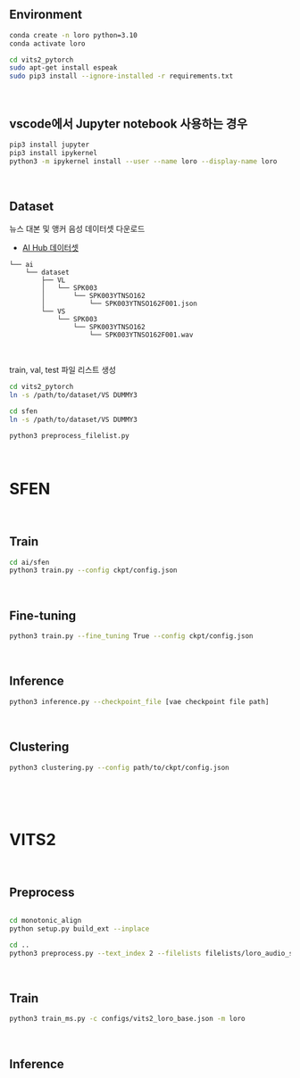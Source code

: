 ## Environment
```bash
conda create -n loro python=3.10
conda activate loro

cd vits2_pytorch
sudo apt-get install espeak
sudo pip3 install --ignore-installed -r requirements.txt
```
<br/>

## vscode에서 Jupyter notebook 사용하는 경우
```bash
pip3 install jupyter
pip3 install ipykernel
python3 -m ipykernel install --user --name loro --display-name loro
```
<br/>

## Dataset
뉴스 대본 및 앵커 음성 데이터셋 다운로드
- [AI Hub 데이터셋](https://www.aihub.or.kr/aihubdata/data/view.do?currMenu=&topMenu=&aihubDataSe=data&dataSetSn=71557)
```
└── ai
    └── dataset
        ├── VL
        │   └── SPK003
        │       └── SPK003YTNSO162
        │           └── SPK003YTNSO162F001.json
        └── VS
            └── SPK003
                └── SPK003YTNSO162
                    └── SPK003YTNSO162F001.wav
```
<br/>

train, val, test 파일 리스트 생성


```bash
cd vits2_pytorch
ln -s /path/to/dataset/VS DUMMY3

cd sfen
ln -s /path/to/dataset/VS DUMMY3

python3 preprocess_filelist.py 
```

<br/>

# SFEN
<br/>

## Train

```bash
cd ai/sfen
python3 train.py --config ckpt/config.json
```
<br/>

## Fine-tuning

```bash
python3 train.py --fine_tuning True --config ckpt/config.json
```
<br/>

## Inference

```bash
python3 inference.py --checkpoint_file [vae checkpoint file path]
```
<br/>

## Clustering

```bash
python3 clustering.py --config path/to/ckpt/config.json
```

<br/><br/><br/>


# VITS2
<br/>

## Preprocess
```bash

cd monotonic_align
python setup.py build_ext --inplace

cd ..
python3 preprocess.py --text_index 2 --filelists filelists/loro_audio_sid_text_train_filelist.txt filelists/loro_audio_sid_text_val_filelist.txt filelists/loro_audio_sid_text_test_filelist.txt

```
<br/>

## Train
```bash
python3 train_ms.py -c configs/vits2_loro_base.json -m loro 
```
<br/>

## Inference
```bash
```
